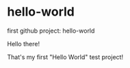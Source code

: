 # hello-world
first github project: hello-world

Hello there!

That's my first "Hello World" test project!
